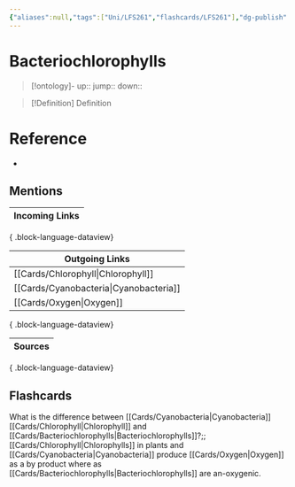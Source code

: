 ```yaml
---
{"aliases":null,"tags":["Uni/LFS261","flashcards/LFS261"],"dg-publish":true,"permalink":"/cards/bacteriochlorophylls/","dgPassFrontmatter":true}
---
```


# Bacteriochlorophylls

> [!ontology]-
> up:: 
> jump:: 
> down:: 

> [!Definition] Definition

# Reference

- 

## Mentions

| Incoming Links |
| -------------- |

{ .block-language-dataview}

| Outgoing Links                            |
| ----------------------------------------- |
| [[Cards/Chlorophyll\|Chlorophyll]]     |
| [[Cards/Cyanobacteria\|Cyanobacteria]] |
| [[Cards/Oxygen\|Oxygen]]               |

{ .block-language-dataview}

| Sources |
| ------- |

{ .block-language-dataview}

## Flashcards

What is the difference between [[Cards/Cyanobacteria\|Cyanobacteria]] [[Cards/Chlorophyll\|Chlorophyll]] and [[Cards/Bacteriochlorophylls\|Bacteriochlorophylls]]?;;[[Cards/Chlorophyll\|Chlorophylls]] in plants and [[Cards/Cyanobacteria\|Cyanobacteria]] produce [[Cards/Oxygen\|Oxygen]] as a by product where as [[Cards/Bacteriochlorophylls\|Bacteriochlorophylls]] are an-oxygenic.
<!--SR:!2024-05-24,9,250-->